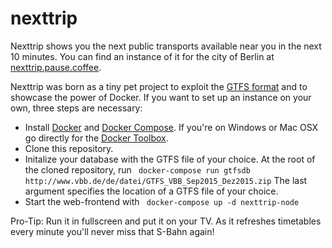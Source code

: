 nexttrip
===================

Nexttrip shows you the next public transports available near you in the next 10 minutes. You can find an instance of it for the city of Berlin at [nexttrip.pause.coffee](https://nexttrip.pause.coffee). 

Nexttrip was born as a tiny pet project to exploit the [GTFS  format](https://developers.google.com/transit/gtfs/reference) and to showcase the power of Docker. If you want to set up an instance on your own, three steps are necessary:

- Install [Docker](https://docs.docker.com/installation/) and [Docker Compose](https://docs.docker.com/compose/install/). If you're on Windows or Mac OSX go directly for the [Docker Toolbox](https://www.docker.com/toolbox).
- Clone this repository.
- Initalize your database with the GTFS file of your choice. At the root of the cloned repository, run ``` docker-compose run gtfsdb http://www.vbb.de/de/datei/GTFS_VBB_Sep2015_Dez2015.zip``` The last argument specifies the location of a GTFS file of your choice.
- Start the web-frontend with ``` docker-compose up -d nexttrip-node```

Pro-Tip: Run it in fullscreen and put it on your TV. As it refreshes timetables every minute you'll never miss that S-Bahn again!

